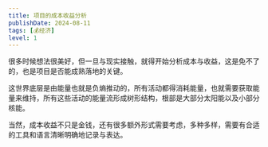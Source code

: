 ```yaml
---
title: 项目的成本收益分析
publishDate: 2024-08-11
tags: [💰经济]
level: 1
---
```


很多时候想法很美好，但一旦与现实接触，就得开始分析成本与收益，这是免不了的，也是项目是否能成熟落地的关键。

这世界底层是由能量也就是负熵推动的，所有活动都得消耗能量，也就需要获取能量来维持，所有这些活动的能量流形成树形结构，根部是大部分太阳能以及小部分核能。

当然，成本收益不只是金钱，还有很多额外形式需要考虑，多种多样，需要有合适的工具和语言清晰明确地记录与表达。
